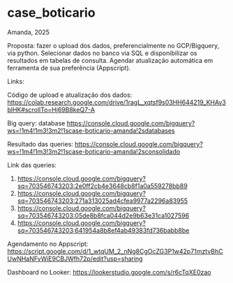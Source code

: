 # case_boticario

Amanda, 2025

Proposta: fazer o upload dos dados, preferencialmente no GCP/Bigquery, via python.
Selecionar dados no banco via SQL e disponibilizar os resultados em tabelas de consulta.
Agendar atualização automática em ferramenta de sua preferência (Appscript).

Links:

Código de upload e atualização dos dados:
https://colab.research.google.com/drive/1ragL_xqtsf9s03HH644219_KHAv3blHK#scrollTo=Hj69B8keQ7-A

Big query: database
https://console.cloud.google.com/bigquery?ws=!1m4!1m3!3m2!1scase-boticario-amanda!2sdatabases

Resultado das queries:
https://console.cloud.google.com/bigquery?ws=!1m4!1m3!3m2!1scase-boticario-amanda!2sconsolidado

Link das queries:
1. https://console.cloud.google.com/bigquery?sq=703546743203:2e0ff2cb4e3648cb8f1a0a559278bb89
2. https://console.cloud.google.com/bigquery?sq=703546743203:271a313025ad4cfea9977a2296a83955
3. https://console.cloud.google.com/bigquery?sq=703546743203:05de8b8fca044d2e9b63e31ca1027596
4. https://console.cloud.google.com/bigquery?sq=703546743203:641954a8b8ef4ab49383fd736babb8be

Agendamento no Appscript:
https://script.google.com/d/1_wtqUM_2_nNg8CgOcZG3P1w42p71mztvBhCUwNHaNFvWiE9CBJWfh72p/edit?usp=sharing

Dashboard no Looker:
https://lookerstudio.google.com/s/r6cTqXE0zao




